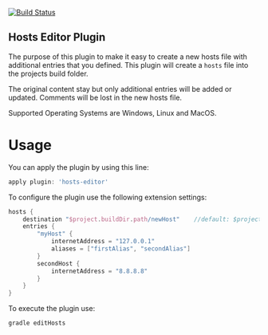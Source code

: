 [![Build Status](https://travis-ci.org/innogames/hosts-editor.svg?branch=master)](https://travis-ci.org/innogames/hosts-editor)

## Hosts Editor Plugin

The purpose of this plugin to make it easy to create a new hosts file with additional entries that you defined. 
This plugin will create a `hosts` file into the projects build folder. 

The original content stay but only additional entries will be added or updated. Comments will be lost in the new hosts file.

Supported Operating Systems are Windows, Linux and MacOS.

# Usage

You can apply the plugin by using this line:

```groovy
apply plugin: 'hosts-editor'
```

To configure the plugin use the following extension settings:

```groovy
hosts {
	destination "$project.buildDir.path/newHost"	//default: $project.buildDir.path/hosts
	entries {
		"myHost" {
			internetAddress = "127.0.0.1"
			aliases = ["firstAlias", "secondAlias"]
		}
		secondHost {
			internetAddress = "8.8.8.8"
		}
	}
}
```

To execute the plugin use:

`gradle editHosts`
